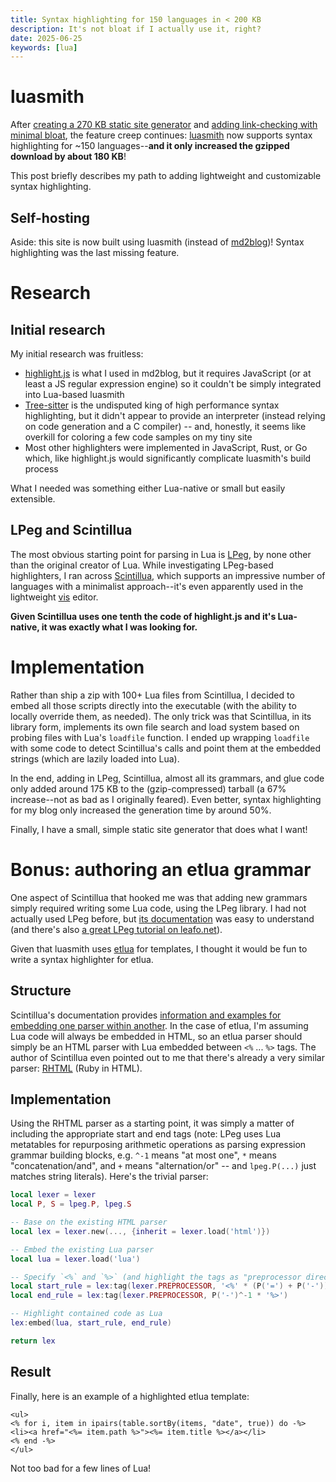 ```yaml
---
title: Syntax highlighting for 150 languages in < 200 KB
description: It's not bloat if I actually use it, right?
date: 2025-06-25
keywords: [lua]
---
```

# luasmith
After [creating a 270 KB static site generator](smallest-static-site-generator.md) and [adding link-checking with minimal bloat](extending-luasmith.md), the feature creep continues: [luasmith](https://github.com/jaredkrinke/luasmith) now supports syntax highlighting for ~150 languages--**and it only increased the gzipped download by about 180 KB**!

This post briefly describes my path to adding lightweight and customizable syntax highlighting.

## Self-hosting
Aside: this site is now built using luasmith (instead of [md2blog](https://github.com/jaredkrinke/md2blog))! Syntax highlighting was the last missing feature.

# Research

## Initial research
My initial research was fruitless:

* [highlight.js](https://highlightjs.org/) is what I used in md2blog, but it requires JavaScript (or at least a JS regular expression engine) so it couldn't be simply integrated into Lua-based luasmith
* [Tree-sitter](https://tree-sitter.github.io/tree-sitter/) is the undisputed king of high performance syntax highlighting, but it didn't appear to provide an interpreter (instead relying on code generation and a C compiler) -- and, honestly, it seems like overkill for coloring a few code samples on my tiny site
* Most other highlighters were implemented in JavaScript, Rust, or Go which, like highlight.js would significantly complicate luasmith's build process

What I needed was something either Lua-native or small but easily extensible.

## LPeg and Scintillua
The most obvious starting point for parsing in Lua is [LPeg](https://www.inf.puc-rio.br/~roberto/lpeg/), by none other than the original creator of Lua. While investigating LPeg-based highlighters, I ran across [Scintillua](https://orbitalquark.github.io/scintillua/), which supports an impressive number of languages with a minimalist approach--it's even apparently used in the lightweight [vis](https://github.com/martanne/vis) editor.

**Given Scintillua uses one tenth the code of highlight.js and it's Lua-native, it was exactly what I was looking for.**

# Implementation
Rather than ship a zip with 100+ Lua files from Scintillua, I decided to embed all those scripts directly into the executable (with the ability to locally override them, as needed). The only trick was that Scintillua, in its library form, implements its own file search and load system based on probing files with Lua's `loadfile` function. I ended up wrapping `loadfile` with some code to detect Scintillua's calls and point them at the embedded strings (which are lazily loaded into Lua).

In the end, adding in LPeg, Scintillua, almost all its grammars, and glue code only added around 175 KB to the (gzip-compressed) tarball (a 67% increase--not as bad as I originally feared). Even better, syntax highlighting for my blog only increased the generation time by around 50%.

Finally, I have a small, simple static site generator that does what I want!

# Bonus: authoring an etlua grammar
One aspect of Scintillua that hooked me was that adding new grammars simply required writing some Lua code, using the LPeg library. I had not actually used LPeg before, but [its documentation](https://www.inf.puc-rio.br/~roberto/lpeg/) was easy to understand (and there's also [a great LPeg tutorial on leafo.net](https://leafo.net/guides/parsing-expression-grammars.html)).

Given that luasmith uses [etlua](https://github.com/leafo/etlua) for templates, I thought it would be fun to write a syntax highlighter for etlua.

## Structure
Scintillua's documentation provides [information and examples for embedding one parser within another](https://orbitalquark.github.io/scintillua/api.html#embedded-lexers). In the case of etlua, I'm assuming Lua code will always be embedded in HTML, so an etlua parser should simply be an HTML parser with Lua embedded between `<%` ... `%>` tags. The author of Scintillua even pointed out to me that there's already a very similar parser: [RHTML](https://github.com/orbitalquark/scintillua/blob/default/lexers/rhtml.lua) (Ruby in HTML).

## Implementation
Using the RHTML parser as a starting point, it was simply a matter of including the appropriate start and end tags (note: LPeg uses Lua metatables for repurposing arithmetic operations as parsing expression grammar building blocks, e.g. `^-1` means "at most one", `*` means "concatenation/and", and `+` means "alternation/or" -- and `lpeg.P(...)` just matches string literals). Here's the trivial parser:

```lua
local lexer = lexer
local P, S = lpeg.P, lpeg.S

-- Base on the existing HTML parser
local lex = lexer.new(..., {inherit = lexer.load('html')})

-- Embed the existing Lua parser
local lua = lexer.load('lua')

-- Specify `<%` and `%>` (and highlight the tags as "preprocessor directives")
local start_rule = lex:tag(lexer.PREPROCESSOR, '<%' * (P('=') + P('-'))^-1)
local end_rule = lex:tag(lexer.PREPROCESSOR, P('-')^-1 * '%>')

-- Highlight contained code as Lua
lex:embed(lua, start_rule, end_rule)

return lex
```

## Result
Finally, here is an example of a highlighted etlua template:

```etlua
<ul>
<% for i, item in ipairs(table.sortBy(items, "date", true)) do -%>
<li><a href="<%= item.path %>"><%= item.title %></a></li>
<% end -%>
</ul>
```

Not too bad for a few lines of Lua!
